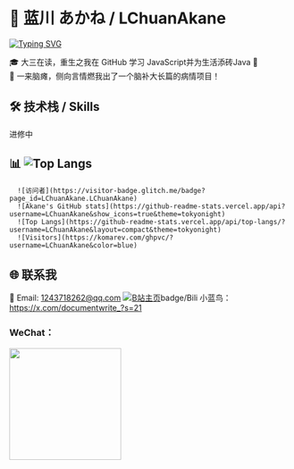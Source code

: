 # 🌸 蓝川 あかね / LChuanAkane
[![Typing SVG](https://readme-typing-svg.herokuapp.com?font=Fira+Code&pause=1000&color=F76E6E&center=true&vCenter=true&width=435&lines=你好！我是LChuanAkane;欢迎来到我的GitHub主页!✨)](https://git.io/typing-svg)

🎓 大三在读，重生之我在 GitHub 学习 JavaScript并为生活添砖Java 🍓  
🧠 一来脑瘫，侧向言情燃我出了一个脑补大长篇的病情项目！

## 🛠 技术栈 / Skills
进修中
## 📊 ![Top Langs](https://github-readme-stats.vercel.app/api/top-langs/?username=LchuanAkane&layout=compact&theme=tokyonight)
      ![访问者](https://visitor-badge.glitch.me/badge?page_id=LChuanAkane.LChuanAkane)
      ![Akane's GitHub stats](https://github-readme-stats.vercel.app/api?username=LChuanAkane&show_icons=true&theme=tokyonight)
      ![Top Langs](https://github-readme-stats.vercel.app/api/top-langs/?username=LChuanAkane&layout=compact&theme=tokyonight)
      ![Visitors](https://komarev.com/ghpvc/?username=LChuanAkane&color=blue)

## 🌐 联系我
📧 Email: 1243718262@qq.com
   [![B站主页](https://img.shields.io/bili-主页-ff69b4?logo=bilibili)](https://space.bilibili.com/22646819)badge/Bili
   小蓝鸟：https://x.com/documentwrite_?s=21
### WeChat：
<img src="C:\Users\12437\Desktop\LaTeXProject\lxfs.jpg" width="200"/>

